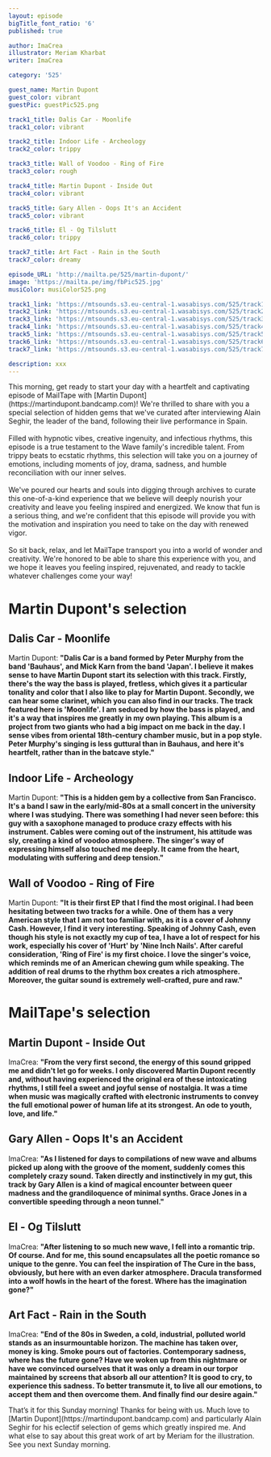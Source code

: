 ```yaml
---
layout: episode
bigTitle_font_ratio: '6'
published: true

author: ImaCrea 
illustrator: Meriam Kharbat
writer: ImaCrea

category: '525'

guest_name: Martin Dupont
guest_color: vibrant
guestPic: guestPic525.png

track1_title: Dalis Car - Moonlife
track1_color: vibrant

track2_title: Indoor Life - Archeology
track2_color: trippy 

track3_title: Wall of Voodoo - Ring of Fire
track3_color: rough

track4_title: Martin Dupont - Inside Out
track4_color: vibrant 

track5_title: Gary Allen - Oops It's an Accident
track5_color: vibrant

track6_title: El - Og Tilslutt
track6_color: trippy 

track7_title: Art Fact - Rain in the South
track7_color: dreamy 

episode_URL: 'http://mailta.pe/525/martin-dupont/'
image: 'https://mailta.pe/img/fbPic525.jpg'
musiColor: musiColor525.png

track1_link: 'https://mtsounds.s3.eu-central-1.wasabisys.com/525/track1.mp3'
track2_link: 'https://mtsounds.s3.eu-central-1.wasabisys.com/525/track2.mp3'
track3_link: 'https://mtsounds.s3.eu-central-1.wasabisys.com/525/track3.mp3'
track4_link: 'https://mtsounds.s3.eu-central-1.wasabisys.com/525/track4.mp3'
track5_link: 'https://mtsounds.s3.eu-central-1.wasabisys.com/525/track5.mp3'
track6_link: 'https://mtsounds.s3.eu-central-1.wasabisys.com/525/track6.mp3'
track7_link: 'https://mtsounds.s3.eu-central-1.wasabisys.com/525/track7.mp3'

description: xxx
---
```

<p id="introduction">
	This morning, get ready to start your day with a heartfelt and captivating episode of MailTape with [Martin Dupont](https://martindupont.bandcamp.com)! We're thrilled to share with you a special selection of hidden gems that we've curated after interviewing Alain Seghir, the leader of the band, following their live performance in Spain.
	<br><br>
	Filled with hypnotic vibes, creative ingenuity, and infectious rhythms, this episode is a true testament to the Wave family's incredible talent. From trippy beats to ecstatic rhythms, this selection will take you on a journey of emotions, including moments of joy, drama, sadness, and humble reconciliation with our inner selves.
	<br><br>
	We've poured our hearts and souls into digging through archives to curate this one-of-a-kind experience that we believe will deeply nourish your creativity and leave you feeling inspired and energized. We know that fun is a serious thing, and we're confident that this episode will provide you with the motivation and inspiration you need to take on the day with renewed vigor.
	<br><br>
	So sit back, relax, and let MailTape transport you into a world of wonder and creativity. We're honored to be able to share this experience with you, and we hope it leaves you feeling inspired, rejuvenated, and ready to tackle whatever challenges come your way!
</p>

# Martin Dupont's selection

## Dalis Car - Moonlife

Martin Dupont: **"**Dalis Car is a band formed by Peter Murphy from the band 'Bauhaus', and Mick Karn from the band 'Japan'. I believe it makes sense to have Martin Dupont start its selection with this track. Firstly, there's the way the bass is played, fretless, which gives it a particular tonality and color that I also like to play for Martin Dupont. Secondly, we can hear some clarinet, which you can also find in our tracks. The track featured here is 'Moonlife'. I am seduced by how the bass is played, and it's a way that inspires me greatly in my own playing. This album is a project from two giants who had a big impact on me back in the day. I sense vibes from oriental 18th-century chamber music, but in a pop style. Peter Murphy's singing is less guttural than in Bauhaus, and here it's heartfelt, rather than in the batcave style.**"**


## Indoor Life - Archeology

Martin Dupont: **"**This is a hidden gem by a collective from San Francisco. It's a band I saw in the early/mid-80s at a small concert in the university where I was studying. There was something I had never seen before: this guy with a saxophone managed to produce crazy effects with his instrument. Cables were coming out of the instrument, his attitude was sly, creating a kind of voodoo atmosphere. The singer's way of expressing himself also touched me deeply. It came from the heart, modulating with suffering and deep tension.**"**

## Wall of Voodoo - Ring of Fire

Martin Dupont: **"**It is their first EP that I find the most original. I had been hesitating between two tracks for a while. One of them has a very American style that I am not too familiar with, as it is a cover of Johnny Cash. However, I find it very interesting. Speaking of Johnny Cash, even though his style is not exactly my cup of tea, I have a lot of respect for his work, especially his cover of 'Hurt' by 'Nine Inch Nails'. After careful consideration, 'Ring of Fire' is my first choice. I love the singer's voice, which reminds me of an American chewing gum while speaking. The addition of real drums to the rhythm box creates a rich atmosphere. Moreover, the guitar sound is extremely well-crafted, pure and raw.**"**

# MailTape's selection

## Martin Dupont - Inside Out

ImaCrea: **"**From the very first second, the energy of this sound gripped me and didn't let go for weeks. I only discovered Martin Dupont recently and, without having experienced the original era of these intoxicating rhythms, I still feel a sweet and joyful sense of nostalgia. It was a time when music was magically crafted with electronic instruments to convey the full emotional power of human life at its strongest. An ode to youth, love, and life.**"**

## Gary Allen - Oops It's an Accident

ImaCrea: **"**As I listened for days to compilations of new wave and albums picked up along with the groove of the moment, suddenly comes this completely crazy sound. Taken directly and instinctively in my gut, this track by Gary Allen is a kind of magical encounter between queer madness and the grandiloquence of minimal synths. Grace Jones in a convertible speeding through a neon tunnel.**"**

## El - Og Tilslutt

ImaCrea: **"**After listening to so much new wave, I fell into a romantic trip. Of course. And for me, this sound encapsulates all the poetic romance so unique to the genre. You can feel the inspiration of The Cure in the bass, obviously, but here with an even darker atmosphere. Dracula transformed into a wolf howls in the heart of the forest. Where has the imagination gone?**"**


## Art Fact - Rain in the South

ImaCrea: **"**End of the 80s in Sweden, a cold, industrial, polluted world stands as an insurmountable horizon. The machine has taken over, money is king. Smoke pours out of factories. Contemporary sadness, where has the future gone? Have we woken up from this nightmare or have we convinced ourselves that it was only a dream in our torpor maintained by screens that absorb all our attention? It is good to cry, to experience this sadness. To better transmute it, to live all our emotions, to accept them and then overcome them. And finally find our desire again.**"**

<p id="outroduction">That’s it for this Sunday morning! Thanks for being with us. Much love to [Martin Dupont](https://martindupont.bandcamp.com) and particularly Alain Seghir for his eclectif selection of gems which greatly inspired me. And what else to say about this great work of art by Meriam for the illustration. See you next Sunday morning.</p>
